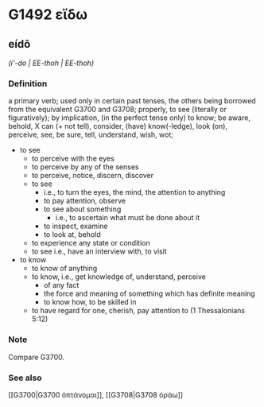 # G1492 εἴδω

## eídō

_(i'-do | EE-thoh | EE-thoh)_

### Definition

a primary verb; used only in certain past tenses, the others being borrowed from the equivalent G3700 and G3708; properly, to see (literally or figuratively); by implication, (in the perfect tense only) to know; be aware, behold, X can (+ not tell), consider, (have) know(-ledge), look (on), perceive, see, be sure, tell, understand, wish, wot; 

- to see
  - to perceive with the eyes
  - to perceive by any of the senses
  - to perceive, notice, discern, discover
  - to see
    - i.e., to turn the eyes, the mind, the attention to anything
    - to pay attention, observe
    - to see about something
      - i.e., to ascertain what must be done about it
    - to inspect, examine
    - to look at, behold
  - to experience any state or condition
  - to see i.e., have an interview with, to visit
- to know
  - to know of anything
  - to know, i.e., get knowledge of, understand, perceive
    - of any fact
    - the force and meaning of something which has definite meaning
    - to know how, to be skilled in
  - to have regard for one, cherish, pay attention to (1 Thessalonians 5:12)

### Note

Compare G3700.

### See also

[[G3700|G3700 ὀπτάνομαι]], [[G3708|G3708 ὁράω]]
